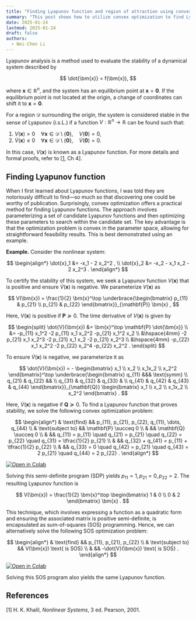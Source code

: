 ```yaml
---
title: "Finding Lyapunov function and region of attraction using convex optimization"
summary: "This post shows how to utilize convex optimization to find Lyapunov function to prove global or local stability."
date: 2025-01-24
lastmod: 2025-01-24
draft: false
authors:
  - Wei-Chen Li
---
```


Lyapunov analysis is a method used to evaluate the stability of a dynamical system described by

$$
\dot{\bm{x}} = f(\bm{x}),
$$

where $\bm{x} \in \mathbb{R}^n$, and the system has an equilibrium point at $\bm{x} = \bm{0}$. If the equilibrium point is not located at the origin, a change of coordinates can shift it to $\bm{x} = \bm{0}$.

For a region $\mathcal{D}$ surrounding the origin, the system is considered stable in the sense of Lyapunov (i.s.L.) if a function $V: \mathbb{R}^n \to \mathbb{R}$ can be found such that:

1. $V(\bm{x}) > 0 \quad \forall \bm{x} \in \mathcal{D} \setminus \{\bm{0}\}, \quad V(\bm{0}) = 0$,
2. $\dot{V}(\bm{x}) \leq 0 \quad \forall \bm{x} \in \mathcal{D} \setminus \{\bm{0}\}, \quad \dot{V}(\bm{0}) = 0$.

In this case, $V(\bm{x})$ is known as a Lyapunov function. For more details and formal proofs, refer to [[1](#ref1), Ch 4].



## Finding Lyapunov function

When I first learned about Lyapunov functions, I was told they are notoriously difficult to find—so much so that discovering one could be worthy of publication. Surprisingly, convex optimization offers a practical method for finding Lyapunov functions. The approach involves parameterizing a set of candidate Lyapunov functions and then optimizing these parameters to search within the candidate set. The key advantage is that the optimization problem is convex in the parameter space, allowing for straightforward feasibility results. This is best demonstrated using an example.

<div class="rounded-border">

<b>Example.</b> Consider the nonlinear system:

$$
\begin{align*}
  \dot{x}_1 &= -x_1 - 2 x_2^2 ,  \\
  \dot{x}_2 &= -x_2 - x_1 x_2 - 2 x_2^3 .
\end{align*}
$$

To certify the stability of this system, we seek a Lyapunov function $V(\bm{x})$ that is positive and ensure $\dot{V}(\bm{x})$ is negative. We parameterize $V(\bm{x})$ as

$$
V(\bm{x}) = \frac{1}{2} \bm{x}^\top \underbrace{\begin{bmatrix} p_{11} & p_{21} \\ p_{21} & p_{22} \end{bmatrix}}_{\mathbf{P}} \bm{x} ,
$$

Here, $V(\bm{x})$ is positive if $\mathbf{P} \succeq 0$. The time derivative of $V(\bm{x})$ is given by

$$
\begin{split}
  \dot{V}(\bm{x})
  &= \bm{x}^\top \mathbf{P} \dot{\bm{x}}  \\
  &= -p_{11} x_1^2 -2 p_{11} x_1 x_2^2 -p_{21} x_1^2 x_2 \\
  &\hspace{4mm} -2 p_{21} x_1 x_2^3 -2 p_{21} x_1 x_2 -2 p_{21} x_2^3 \\
  &\hspace{4mm} -p_{22} x_1 x_2^2 -2 p_{22} x_2^4 -p_{22} x_2^2 .
\end{split}
$$

To ensure $\dot{V}(\bm{x})$ is negative, we parameterize it as

$$
\dot{V}(\bm{x}) = -
  \begin{bmatrix} x_1 \\ x_2 \\ x_1x_2 \\ x_2^2 \end{bmatrix}^\top
  \underbrace{\begin{bmatrix} q_{11} &&& \text{symm} \\ q_{21} & q_{22} && \\ q_{31} & q_{32} & q_{33} & \\ q_{41} & q_{42} & q_{43} & q_{44} \end{bmatrix}}_{\mathbf{Q}}
  \begin{bmatrix} x_1 \\ x_2 \\ x_1x_2 \\ x_2^2 \end{bmatrix} .
$$

Here, $\dot{V}(\bm{x})$ is negative if $\mathbf{Q} \succeq 0$.
To find a Lyapunov function that proves stability, we solve the following convex optimization problem:

$$
\begin{align*}
  & \text{find} && p_{11}, p_{21}, p_{22}, q_{11}, \dots, q_{44}  \\
  & \text{subject to} && \mathbf{P} \succeq 0 \\
  &                   && \mathbf{Q} \succeq 0 \\
  &                   && q_{11} = p_{11} \quad q_{21} = p_{21} \quad q_{22} = p_{22} \quad q_{31} = \tfrac{1}{2} p_{21} \\
  &                   && q_{32} + q_{41} = p_{11} + \tfrac{1}{2} p_{22} \\
  &                   && q_{33} = 0 \quad q_{42} = p_{21} \quad q_{43} = 2 p_{21} \quad q_{44} = 2 p_{22} .
\end{align*}
$$

<a target="_blank" href="https://colab.research.google.com/github/wei-chen-li/wei-chen-li.github.io/blob/main/content/post/convex-lyapunov-search/notebooks/simple-nonlinear-system.ipynb">
  <img src="https://colab.research.google.com/assets/colab-badge.svg" alt="Open in Colab" class="no-margin"/>
</a>

Solving this semi-definite program (SDP) yields $p_{11}=1, p_{21}=0, p_{22}=2$. The resulting Lyapunov function is

$$
V(\bm{x}) = \frac{1}{2} \bm{x}^\top \begin{bmatrix} 1 & 0 \\ 0 & 2 \end{bmatrix} \bm{x} .
$$

This technique, which involves expressing a function as a quadratic form and ensuring the associated matrix is positive semi-definite, is encapsulated as sum-of-squares (SOS) programming. Hence, we can alternatively solve the following SOS optimization problem:

$$
\begin{align*}
  & \text{find} && p_{11}, p_{21}, p_{22}  \\
  & \text{subject to} && V(\bm{x}) \text{ is SOS} \\
  &                   && -\dot{V}(\bm{x}) \text{ is SOS} .
\end{align*}
$$

<a target="_blank" href="https://colab.research.google.com/github/wei-chen-li/wei-chen-li.github.io/blob/main/content/post/convex-lyapunov-search/notebooks/simple-nonlinear-system.ipynb">
  <img src="https://colab.research.google.com/assets/colab-badge.svg" alt="Open in Colab" class="no-margin"/>
</a>

Solving this SOS program also yields the same Lyapunov function.
</div>


## References

[1]	H. K. Khalil, *Nonlinear Systems*, 3 ed. Pearson, 2001. <a name="ref1"></a>